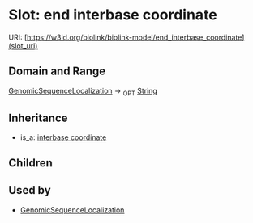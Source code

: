 # Slot: end interbase coordinate




URI: [https://w3id.org/biolink/biolink-model/end_interbase_coordinate](slot_uri)
## Domain and Range

[GenomicSequenceLocalization](GenomicSequenceLocalization.md) ->  <sub>OPT</sub> [String](String.md)
## Inheritance

 *  is_a: [interbase coordinate](interbase_coordinate.md)
## Children

## Used by

 * [GenomicSequenceLocalization](GenomicSequenceLocalization.md)
